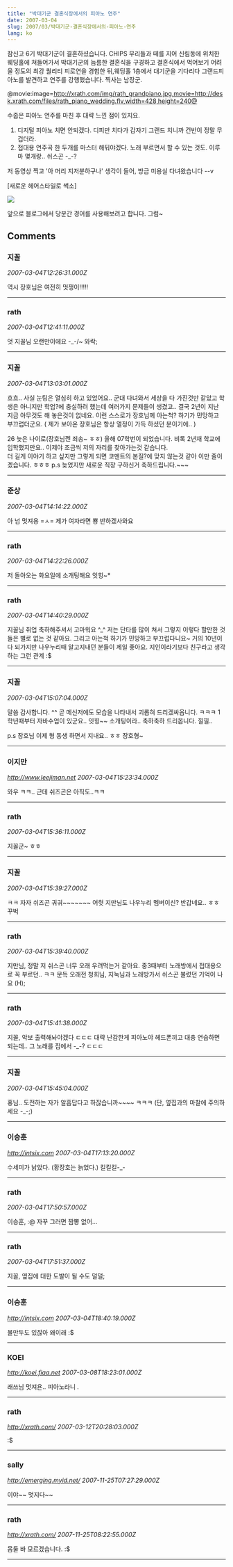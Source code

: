 ```yaml
---
title: "박대기군 결혼식장에서의 피아노 연주"
date: 2007-03-04
slug: 2007/03/박대기군-결혼식장에서의-피아노-연주
lang: ko
---
```


잠신고 6기 박대기군이 결혼하셨습니다.
CHIPS 무리들과 떼를 지어 신림동에 위치한 웨딩홀에 쳐들어가서 
박대기군의 늠름한 결혼식을 구경하고 결혼식에서 먹어보기 어려울 정도의 최강 퀄리티 피로연을 경험한 뒤,웨딩홀 1층에서 대기군을 기다리다 그랜드피아노를 발견하고 연주를 강행했습니다. 찍사는 남장군.

@movie:image=http://xrath.com/img/rath_grandpiano.jpg,movie=http://desk.xrath.com/files/rath_piano_wedding.flv,width=428,height=240@

수줍은 피아노 연주를 마친 후 대략 느낀 점이 있지요.

1. 디지털 피아노 치면 안되겠다. 디피만 치다가 갑자기 그랜드 치니까 건반이 정말 무겁더라.
2. 접대용 연주곡 한 두개를 마스터 해둬야겠다. 노래 부르면서 할 수 있는 것도. 이루마 몇개랑.. 쉬스곤 -_-?

저 동영상 찍고 '아 머리 지저분하구나' 생각이 들어, 방금 미용실 다녀왔습니다 --v

[새로운 헤어스타일로 썩소]

![](/img/rath_profile_070304.jpg)

앞으로 블로그에서 당분간 경어를 사용해보려고 합니다. 그럼~

## Comments

### 지꼴
*2007-03-04T12:26:31.000Z*

역시 장호님은 여전히 멋쟁이!!!!!

---

### rath
*2007-03-04T12:41:11.000Z*

엇 지꼴님 오랜만이에요 -_-/~ 와락;

---

### 지꼴
*2007-03-04T13:03:01.000Z*

흐흐.. 사실 눈팅은 열심히 하고 있었어요.. 
군대 다녀와서 세상을 다 가진것만 같았고 학생은 아니지만 학업?에 충실하려 했는데 여러가지 문제들이 생겼고.. 결국 2년이 지난 지금 아무것도 해 놓은것이 없네요. 
이런 스스로가 장호님께 아는척? 하기가 민망하고 부끄럽더군요. ( 제가 보아온 장호님은 항상 열정이 가득 하셨던 분이기에.. )

26 늦은 나이로(장호님껜 죄송~ ㅎㅎ) 올해 07학번이 되었습니다. 비록 2년재 학교에 입학했지만요.. 이제야 조금씩 저의 자리를 찾아가는것 같습니다.  
더 길게 이야기 하고 싶지만 그렇게 되면 코멘트의 본질?에 맞지 않는것 같아 이만 줄이겠습니다.  ㅎㅎㅎ 
p.s 늦었지만 새로운 직장 구하신거 축하드립니다.~~~

---

### 준상
*2007-03-04T14:14:22.000Z*

아 넘 멋져용 =ㅅ= 제가 여자라면 뿅 반하겠사와요

---

### rath
*2007-03-04T14:22:26.000Z*

저 돌아오는 화요일에 소개팅해요 잇힝~*

---

### rath
*2007-03-04T14:40:29.000Z*

지꼴님 취업 축하해주셔서 고마워요 ^_^ 
저는 단타를 많이 쳐서 그렇지 이렇다 할만한 것들은 별로 없는 것 같아요.
그리고 아는척 하기가 민망하고 부끄럽다니요~ 거의 10년이 다 되가지만 나우누리때 알고지내던 분들이 제일 좋아요. 지인이라기보다 친구라고 생각하는 그런 관계 :$

---

### 지꼴
*2007-03-04T15:07:04.000Z*

말씀 감사합니다. ^^ 곧 메신저에도 모습을 나타내서 괴롭혀 드리겠싸옵니다.
ㅋㅋㅋ 1학년때부터 자바수업이 있군요.. 잇힝~~
소개팅이라.. 축하축하 드리옵니다. 낄낄..  

p.s 장호님 이제 형 동생 하면서 지내요.. ㅎㅎ 장호형~

---

### 이지만
*http://www.leejiman.net*
*2007-03-04T15:23:34.000Z*

와우 ㅋㅋ.. 근데 쉬즈곤은 아직도..ㅋㅋ

---

### rath
*2007-03-04T15:36:11.000Z*

지꼴군~ ㅎㅎ

---

### 지꼴
*2007-03-04T15:39:27.000Z*

ㅋㅋ 자자 쉬즈곤 궈궈~~~~~~~ 
어헛 지만님도 나우누리 멤버이신? 반갑네요.. ㅎㅎ 꾸벅

---

### rath
*2007-03-04T15:39:40.000Z*

지만님, 정말 저 쉬스곤 너무 오래 우려먹는거 같아요. 중3때부터 노래방에서 접대용으로 꼭 부르던.. ㅋㅋ 문득 오래전 청희님, 지눅님과 노래방가서 쉬스곤 불렀던 기억이 나요 (H);

---

### rath
*2007-03-04T15:41:38.000Z*

지꼴, 악보 출력해놔야겠다 ㄷㄷㄷ 대략 난감한게 피아노야 헤드폰끼고 대충 연습하면 되는데.. 그 노래를 집에서 -_-? ㄷㄷㄷ

---

### 지꼴
*2007-03-04T15:45:04.000Z*

횽님.. 도전하는 자가 알흠답다고 하잖습니까~~~~ ㅋㅋㅋ 
(단, 옆집과의 마찰에 주의하세요 -_-;)

---

### 이승훈
*http://intsix.com*
*2007-03-04T17:13:20.000Z*

수세미가 낡았다.
(황장호는 늙었다.)
킬킬킬-_-

---

### rath
*2007-03-04T17:50:57.000Z*

이승훈, :@ 자꾸 그러면 짬뽕 없어...

---

### rath
*2007-03-04T17:51:37.000Z*

지꼴, 옆집에 대한 도발이 될 수도 덜덜;

---

### 이승훈
*http://intsix.com*
*2007-03-04T18:40:19.000Z*

물만두도 있잖아 왜이래 :$

---

### KOEI
*http://koei.fiaa.net*
*2007-03-08T18:23:01.000Z*

래쓰님 멋져욘.. 피아노라니 *.*

---

### rath
*http://xrath.com/*
*2007-03-12T20:28:03.000Z*

:$

---

### sally
*http://emerging.myid.net/*
*2007-11-25T07:27:29.000Z*

이야~~ 멋지다~~

---

### rath
*http://xrath.com/*
*2007-11-25T08:22:55.000Z*

몸둘 바 모르겠습니다. :$

---

